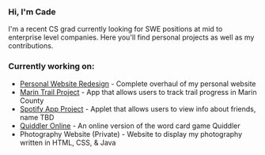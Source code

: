 ### Hi, I'm Cade

I'm a recent CS grad currently looking for SWE positions at mid to enterprise level companies. Here you'll find personal projects as well as my contributions. 

### Currently working on:

- [Personal Website Redesign](https://github.com/cadesmith/PortfolioSite) - Complete overhaul of my personal website
- [Marin Trail Project](https://github.com/MarinTrailProject) - App that allows users to track trail progress in Marin County
- [Spotify App Project](https://github.com/cadesmith/SpotifyAppProject) - Applet that allows users to view info about friends, name TBD
- [Quiddler Online](https://github.com/cadesmith/QuiddlerOnline) - An online version of the word card game Quiddler
- Photography Website (Private) - Website to display my photography written in HTML, CSS, & Java
